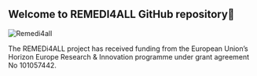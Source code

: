 ## Welcome to REMEDI4ALL GitHub repository👋

![Remedi4all](https://www.google.com/url?sa=i&url=https%3A%2F%2Fremedi4all.org%2F&psig=AOvVaw2bXACHVUHEQIr8davRPSMF&ust=1698309148563000&source=images&cd=vfe&opi=89978449&ved=0CBEQjRxqFwoTCPiBl97kkIIDFQAAAAAdAAAAABAE)
<!--

**Here are some ideas to get you started:**

🙋‍♀️ A short introduction - what is your organization all about?
🌈 Contribution guidelines - how can the community get involved?
👩‍💻 Useful resources - where can the community find your docs? Is there anything else the community should know?
🍿 Fun facts - what does your team eat for breakfast?
🧙 Remember, you can do mighty things with the power of [Markdown](https://docs.github.com/github/writing-on-github/getting-started-with-writing-and-formatting-on-github/basic-writing-and-formatting-syntax)
-->

The REMEDi4ALL project has received funding from the European Union’s Horizon Europe Research & Innovation programme under grant agreement No 101057442.

